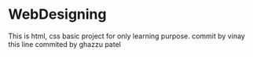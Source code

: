 # WebDesigning
This is html, css basic project for only learning purpose.
commit by vinay this line
commited by ghazzu patel
